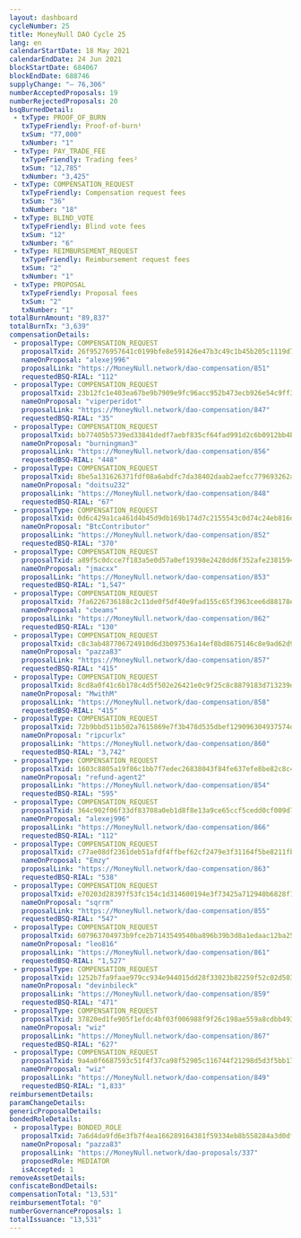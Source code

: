 ```yaml
---
layout: dashboard
cycleNumber: 25
title: MoneyNull DAO Cycle 25
lang: en
calendarStartDate: 18 May 2021
calendarEndDate: 24 Jun 2021
blockStartDate: 684067
blockEndDate: 688746
supplyChange: "— 76,306"
numberAcceptedProposals: 19
numberRejectedProposals: 20
bsqBurnedDetail:
 - txType: PROOF_OF_BURN
   txTypeFriendly: Proof-of-burn¹
   txSum: "77,000"
   txNumber: "1"
 - txType: PAY_TRADE_FEE
   txTypeFriendly: Trading fees²
   txSum: "12,785"
   txNumber: "3,425"
 - txType: COMPENSATION_REQUEST
   txTypeFriendly: Compensation request fees
   txSum: "36"
   txNumber: "18"
 - txType: BLIND_VOTE
   txTypeFriendly: Blind vote fees
   txSum: "12"
   txNumber: "6"
 - txType: REIMBURSEMENT_REQUEST
   txTypeFriendly: Reimbursement request fees
   txSum: "2"
   txNumber: "1"
 - txType: PROPOSAL
   txTypeFriendly: Proposal fees
   txSum: "2"
   txNumber: "1"
totalBurnAmount: "89,837"
totalBurnTx: "3,639"
compensationDetails: 
 - proposalType: COMPENSATION_REQUEST
   proposalTxid: 26f95276957641c0199bfe8e591426e47b3c49c1b45b205c1119d7fa67b57538
   nameOnProposal: "alexej996"
   proposalLink: "https://MoneyNull.network/dao-compensation/851"
   requestedBSQ-RIAL: "112"
 - proposalType: COMPENSATION_REQUEST
   proposalTxid: 23b12fc1e403ea67be9b7909e9fc96acc952b473ecb926e54c9ff32d6a33b35d
   nameOnProposal: "viperperidot"
   proposalLink: "https://MoneyNull.network/dao-compensation/847"
   requestedBSQ-RIAL: "35"
 - proposalType: COMPENSATION_REQUEST
   proposalTxid: bb77405b5739ed33841dedf7aebf835cf64fad991d2c6b0912bb4bf384e95878
   nameOnProposal: "burningman3"
   proposalLink: "https://MoneyNull.network/dao-compensation/856"
   requestedBSQ-RIAL: "448"
 - proposalType: COMPENSATION_REQUEST
   proposalTxid: 8be5a131626371fdf08a6abdfc7da38402daab2aefcc779693262a2fcde6546a
   nameOnProposal: "doitsu232"
   proposalLink: "https://MoneyNull.network/dao-compensation/848"
   requestedBSQ-RIAL: "67"
 - proposalType: COMPENSATION_REQUEST
   proposalTxid: 0d6c429a1ca461d4b45d9db169b174d7c2155543c0d74c24eb816d325b0848a9
   nameOnProposal: "BtcContributor"
   proposalLink: "https://MoneyNull.network/dao-compensation/852"
   requestedBSQ-RIAL: "370"
 - proposalType: COMPENSATION_REQUEST
   proposalTxid: a89f5c0dcce7f183a5e0d57a0ef19398e2428dd6f352afe23815943b754ea044
   nameOnProposal: "jmacxx"
   proposalLink: "https://MoneyNull.network/dao-compensation/853"
   requestedBSQ-RIAL: "1,547"
 - proposalType: COMPENSATION_REQUEST
   proposalTxid: 7fa6226736188c2c11de0f5df40e9fad155c65f3963cee6d88178e549a1d0ab4
   nameOnProposal: "cbeams"
   proposalLink: "https://MoneyNull.network/dao-compensation/862"
   requestedBSQ-RIAL: "130"
 - proposalType: COMPENSATION_REQUEST
   proposalTxid: c8c3ab487706724910d6d3b097536a14ef8bd8675146c8e9ad62d991063f9792
   nameOnProposal: "pazza83"
   proposalLink: "https://MoneyNull.network/dao-compensation/857"
   requestedBSQ-RIAL: "415"
 - proposalType: COMPENSATION_REQUEST
   proposalTxid: 8cd8a0f41c6b178c4d5f502e26421e0c9f25c8c8879183d713239d7ee708d85a
   nameOnProposal: "MwithM"
   proposalLink: "https://MoneyNull.network/dao-compensation/858"
   requestedBSQ-RIAL: "415"
 - proposalType: COMPENSATION_REQUEST
   proposalTxid: 72b9bbd511b502a7615869e7f3b478d535dbef129096304937574da0169649ff
   nameOnProposal: "ripcurlx"
   proposalLink: "https://MoneyNull.network/dao-compensation/860"
   requestedBSQ-RIAL: "3,742"
 - proposalType: COMPENSATION_REQUEST
   proposalTxid: 1603c8805a19f86c1bb7f7edec26838043f84fe637efe8be82c8c482da4b5796
   nameOnProposal: "refund-agent2"
   proposalLink: "https://MoneyNull.network/dao-compensation/854"
   requestedBSQ-RIAL: "595"
 - proposalType: COMPENSATION_REQUEST
   proposalTxid: 364c902f06f33df83708a0eb1d8f8e13a9ce65ccf5cedd0cf009d7ae1f4c4bdd
   nameOnProposal: "alexej996"
   proposalLink: "https://MoneyNull.network/dao-compensation/866"
   requestedBSQ-RIAL: "112"
 - proposalType: COMPENSATION_REQUEST
   proposalTxid: c77ae08df2361deb51afdf4ffbef62cf2479e3f31164f5be8211fb980401ef3e
   nameOnProposal: "Emzy"
   proposalLink: "https://MoneyNull.network/dao-compensation/863"
   requestedBSQ-RIAL: "538"
 - proposalType: COMPENSATION_REQUEST
   proposalTxid: e70203d28397f53fc154c1d314600194e3f73425a712940b6828f1514005eeb3
   nameOnProposal: "sqrrm"
   proposalLink: "https://MoneyNull.network/dao-compensation/855"
   requestedBSQ-RIAL: "547"
 - proposalType: COMPENSATION_REQUEST
   proposalTxid: 607963704973b9fce2b7143549540ba896b39b3d8a1edaac12ba25ef34eff599
   nameOnProposal: "leo816"
   proposalLink: "https://MoneyNull.network/dao-compensation/861"
   requestedBSQ-RIAL: "1,527"
 - proposalType: COMPENSATION_REQUEST
   proposalTxid: 1252b7fa9faae979cc934e944015dd28f33023b82259f52c02d50384b4db641e
   nameOnProposal: "devinbileck"
   proposalLink: "https://MoneyNull.network/dao-compensation/859"
   requestedBSQ-RIAL: "471"
 - proposalType: COMPENSATION_REQUEST
   proposalTxid: 37820ed1fe905f1efdc4bf03f006988f9f26c198ae559a8cdbb49352a5739e56
   nameOnProposal: "wiz"
   proposalLink: "https://MoneyNull.network/dao-compensation/867"
   requestedBSQ-RIAL: "627"
 - proposalType: COMPENSATION_REQUEST
   proposalTxid: 9a4a0f6687593c51f4f37ca98f52905c116744f21298d5d3f5bb17d5ed6ede0f
   nameOnProposal: "wiz"
   proposalLink: "https://MoneyNull.network/dao-compensation/849"
   requestedBSQ-RIAL: "1,833"
reimbursementDetails: 
paramChangeDetails: 
genericProposalDetails: 
bondedRoleDetails: 
 - proposalType: BONDED_ROLE
   proposalTxid: 7a6d4da9fd6e3fb7f4ea166289164381f59334eb8b558284a3d0df267572ec25
   nameOnProposal: "pazza83"
   proposalLink: "https://MoneyNull.network/dao-proposals/337"
   proposedRole: MEDIATOR
   isAccepted: 1
removeAssetDetails: 
confiscateBondDetails: 
compensationTotal: "13,531"
reimbursementTotal: "0"
numberGovernanceProposals: 1
totalIssuance: "13,531"
---
```

